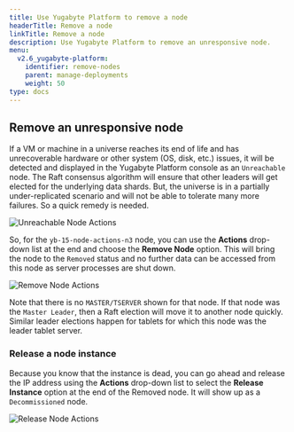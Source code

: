 ```yaml
---
title: Use Yugabyte Platform to remove a node
headerTitle: Remove a node
linkTitle: Remove a node
description: Use Yugabyte Platform to remove an unresponsive node.
menu:
  v2.6_yugabyte-platform:
    identifier: remove-nodes
    parent: manage-deployments
    weight: 50
type: docs
---
```


## Remove an unresponsive node

If a VM or machine in a universe reaches its end of life and has unrecoverable hardware or other system (OS, disk, etc.) issues, it will be detected and displayed in the Yugabyte Platform console as an `Unreachable` node. The Raft consensus algorithm will ensure that other leaders will get elected for the underlying data shards. But, the universe is in a partially under-replicated scenario and will not be able to tolerate many more failures. So a quick remedy is needed.

![Unreachable Node Actions](/images/ee/node-actions-unreachable.png)

So, for the `yb-15-node-actions-n3` node, you can use the **Actions** drop-down list at the end and choose the **Remove Node** option. This will bring the node to the `Removed` status and no further data can be accessed from this node as server processes are shut down.

![Remove Node Actions](/images/ee/node-actions-removed.png)

Note that there is no `MASTER/TSERVER` shown for that node. If that node was the `Master Leader`, then a Raft election will move it to another node quickly. Similar leader elections happen for tablets for which this node was the leader tablet server.

### Release a node instance

Because you know that the instance is dead, you can go ahead and release the IP address using the **Actions** drop-down list to select the **Release Instance** option at the end of the Removed node. It will show up as a `Decommissioned` node.

![Release Node Actions](/images/ee/node-actions-released.png)
